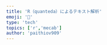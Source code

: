 ```yaml
---
title: 'R（quanteda）によるテキスト解析'
emoji: '🌿'
type: 'tech'
topics: ['r','mecab']
author: 'paithiov909'
---
```


